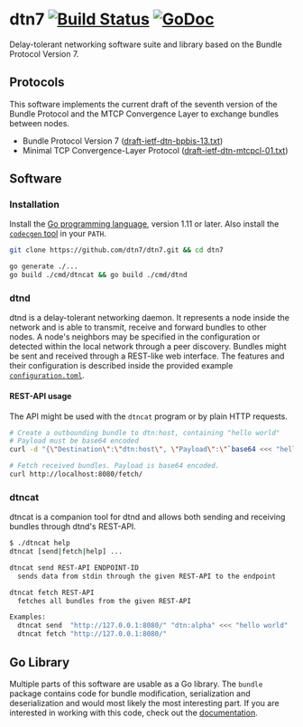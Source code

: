 # dtn7 [![Build Status](https://travis-ci.com/dtn7/dtn7.svg?branch=master)](https://travis-ci.com/dtn7/dtn7) [![GoDoc](https://godoc.org/github.com/dtn7/dtn7?status.svg)](https://godoc.org/github.com/dtn7/dtn7)

Delay-tolerant networking software suite and library based on the Bundle
Protocol Version 7.


## Protocols
This software implements the current draft of the seventh version of the Bundle
Protocol and the MTCP Convergence Layer to exchange bundles between nodes.

- Bundle Protocol Version 7 ([draft-ietf-dtn-bpbis-13.txt][dtn-bpbis-13])
- Minimal TCP Convergence-Layer Protocol
  ([draft-ietf-dtn-mtcpcl-01.txt][dtn-mtcpcl-01])


## Software
### Installation
Install the [Go programming language][golang], version 1.11 or later. Also
install the [`codecgen` tool][codecgen] in your `PATH`.

```bash
git clone https://github.com/dtn7/dtn7.git && cd dtn7

go generate ./...
go build ./cmd/dtncat && go build ./cmd/dtnd
```


### dtnd
dtnd is a delay-tolerant networking daemon. It represents a node inside the
network and is able to transmit, receive and forward bundles to other nodes. A
node's neighbors may be specified in the configuration or detected within the
local network through a peer discovery. Bundles might be sent and received
through a REST-like web interface. The features and their configuration is
described inside the provided example
[`configuration.toml`][dtnd-configuration].

#### REST-API usage
The API might be used with the `dtncat` program or by plain HTTP requests.

```bash
# Create a outbounding bundle to dtn:host, containing "hello world"
# Payload must be base64 encoded
curl -d "{\"Destination\":\"dtn:host\", \"Payload\":\"`base64 <<< "hello world"`\"}" http://localhost:8080/send/

# Fetch received bundles. Payload is base64 encoded.
curl http://localhost:8080/fetch/
```

### dtncat
dtncat is a companion tool for dtnd and allows both sending and receiving
bundles through dtnd's REST-API.

```bash
$ ./dtncat help
dtncat [send|fetch|help] ...

dtncat send REST-API ENDPOINT-ID
  sends data from stdin through the given REST-API to the endpoint

dtncat fetch REST-API
  fetches all bundles from the given REST-API

Examples:
  dtncat send  "http://127.0.0.1:8080/" "dtn:alpha" <<< "hello world"
  dtncat fetch "http://127.0.0.1:8080/"
```


## Go Library
Multiple parts of this software are usable as a Go library. The `bundle`
package contains code for bundle modification, serialization and
deserialization and would most likely the most interesting part. If you are
interested in working with this code, check out the
[documentation][godoc].


[codecgen]: https://github.com/ugorji/go/tree/master/codec/codecgen
[dtn-bpbis-13]: https://tools.ietf.org/html/draft-ietf-dtn-bpbis-13
[dtn-mtcpcl-01]: https://tools.ietf.org/html/draft-ietf-dtn-mtcpcl-01
[dtnd-configuration]: https://github.com/dtn7/dtn7/blob/master/cmd/dtnd/configuration.toml
[godoc]: https://godoc.org/github.com/dtn7/dtn7
[golang]: https://golang.org/
